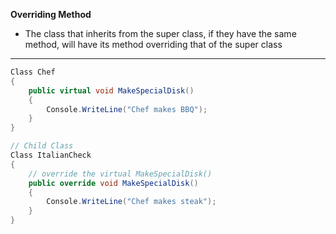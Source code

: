 **Overriding Method**
* The class that inherits from the super class, if they have the same method, will have its method overriding that of the super class
---
```cs
Class Chef
{
    public virtual void MakeSpecialDisk()
    {
        Console.WriteLine("Chef makes BBQ");
    }
}

// Child Class
Class ItalianCheck
{
    // override the virtual MakeSpecialDisk()
    public override void MakeSpecialDisk()
    {
        Console.WriteLine("Chef makes steak");
    }
}
```
